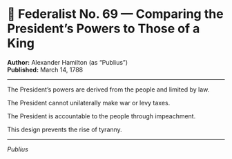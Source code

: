 # 📜 Federalist No. 69 — Comparing the President’s Powers to Those of a King

**Author:** Alexander Hamilton (as “Publius”)  
**Published:** March 14, 1788

---

The President’s powers are derived from the people and limited by law.

The President cannot unilaterally make war or levy taxes.

The President is accountable to the people through impeachment.

This design prevents the rise of tyranny.

---

*Publius*

